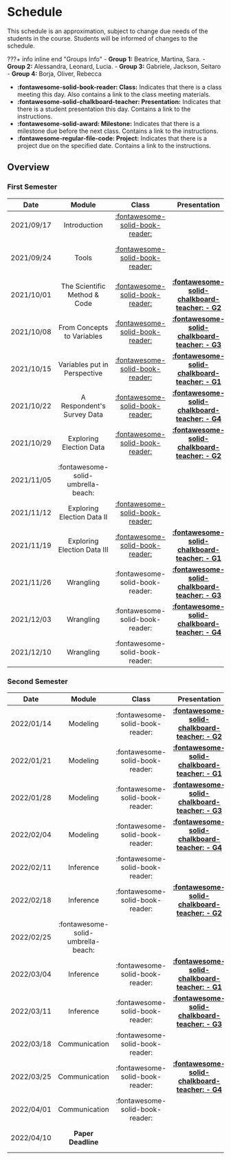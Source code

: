# Schedule

This schedule is an approximation, subject to change due needs of the students in the course. Students will be informed of changes to the schedule.

???+ info inline end "Groups Info"
    - **Group 1:**  Beatrice, Martina, Sara.
    - **Group 2:**  Alessandra, Leonard, Lucia.
    - **Group 3:** Gabriele, Jackson, Seitaro
    - **Group 4:** Borja, Oliver, Rebecca

- **:fontawesome-solid-book-reader: Class:** Indicates that there is a class meeting this day. Also contains a link to the class meeting materials.
- **:fontawesome-solid-chalkboard-teacher: Presentation:** Indicates that there is a student presentation this day. Contains a link to the instructions.
- **:fontawesome-solid-award: Milestone:** Indicates that there is a milestone due before the next class. Contains a link to the instructions.
- **:fontawesome-regular-file-code: Project:** Indicates that there is a project due on the specified date. Contains a link to the instructions.


## Overview

### First Semester

| Date       | Module                             | Class                                                       | Presentation                                                                   | Deadline                                                                                                                                                |
| :-:        | :-:                                | :-:                                                         | :-:                                                                            | :-:                                                                                                                                                     |
| 2021/09/17 | Introduction                       | [:fontawesome-solid-book-reader:](modules/introduction.md)  |                                                                                |                                                                                                                                                         |
| 2021/09/24 | Tools                              | [:fontawesome-solid-book-reader:](modules/tools.md)         |                                                                                | [**:fontawesome-regular-paper-plane: Onboarding**](resources/onboarding.md)                                                                             |
| 2021/10/01 | The Scientific Method & Code       | [:fontawesome-solid-book-reader:](modules/programming-1.md) | [**:fontawesome-solid-chalkboard-teacher: - G2**](activities/participation.md) | [**:fontawesome-solid-award: Idea**](https://colab.research.google.com/github/mickaeltemporao/data-analysis/blob/main/materials/assignment-1.ipynb)     |
| 2021/10/08 | From Concepts to Variables         | [:fontawesome-solid-book-reader:](modules/programming-2.md) | [**:fontawesome-solid-chalkboard-teacher: - G3**](activities/participation.md) |                                                                                                                                                         |
| 2021/10/15 | Variables put in Perspective       | [:fontawesome-solid-book-reader:](modules/programming-3.md) | [**:fontawesome-solid-chalkboard-teacher: - G1**](activities/participation.md) |                                                                                                                                                         |
| 2021/10/22 | A Respondent's Survey Data         | [:fontawesome-solid-book-reader:](modules/programming-4.md) | [**:fontawesome-solid-chalkboard-teacher: - G4**](activities/participation.md) |                                                                                                                                                         |
| 2021/10/29 | Exploring Election Data            | [:fontawesome-solid-book-reader:](modules/exploration-1.md) | [**:fontawesome-solid-chalkboard-teacher: - G2**](activities/participation.md) | [**:fontawesome-solid-award: Proposal**](https://colab.research.google.com/github/mickaeltemporao/data-analysis/blob/main/materials/assignment-2.ipynb) |
| 2021/11/05 | :fontawesome-solid-umbrella-beach: |                                                             |                                                                                |                                                                                                                                                         |
| 2021/11/12 | Exploring Election Data II         | [:fontawesome-solid-book-reader:](modules/exploration-2.md) |                                                                                |                                                                                                                                                         |
| 2021/11/19 | Exploring Election Data III        | [:fontawesome-solid-book-reader:](modules/exploration-3.md) | [**:fontawesome-solid-chalkboard-teacher: - G1**](activities/participation.md) |                                                                                                                                                         |
| 2021/11/26 | Wrangling                          | :fontawesome-solid-book-reader:                             | [**:fontawesome-solid-chalkboard-teacher: - G3**](activities/participation.md) |                                                                                                                                                         |
| 2021/12/03 | Wrangling                          | :fontawesome-solid-book-reader:                             | [**:fontawesome-solid-chalkboard-teacher: - G4**](activities/participation.md) |                                                                                                                                                         |
| 2021/12/10 | Wrangling                          | :fontawesome-solid-book-reader:                             |                                                                                | **:fontawesome-solid-award: Exploration**                                                                                                               |

### Second Semester


| Date       | Module                             | Class                                                       | Presentation                                                                   | Deadline                                                                                                                                                |
| :-:        | :-:                                | :-:                                                         | :-:                                                                            | :-:                                                                                                                                                     |
| 2022/01/14 | Modeling                           | :fontawesome-solid-book-reader:                             | [**:fontawesome-solid-chalkboard-teacher: - G2**](activities/participation.md) |                                                                                                                                                         |
| 2022/01/21 | Modeling                           | :fontawesome-solid-book-reader:                             | [**:fontawesome-solid-chalkboard-teacher: - G1**](activities/participation.md) |                                                                                                                                                         |
| 2022/01/28 | Modeling                           | :fontawesome-solid-book-reader:                             | [**:fontawesome-solid-chalkboard-teacher: - G3**](activities/participation.md) |                                                                                                                                                         |
| 2022/02/04 | Modeling                           | :fontawesome-solid-book-reader:                             | [**:fontawesome-solid-chalkboard-teacher: - G4**](activities/participation.md) | **:fontawesome-solid-award: Analysis**                                                                                                                  |
| 2022/02/11 | Inference                          | :fontawesome-solid-book-reader:                             |                                                                                |                                                                                                                                                         |
| 2022/02/18 | Inference                          | :fontawesome-solid-book-reader:                             | [**:fontawesome-solid-chalkboard-teacher: - G2**](activities/participation.md) |                                                                                                                                                         |
| 2022/02/25 | :fontawesome-solid-umbrella-beach: |                                                             |                                                                                |                                                                                                                                                         |
| 2022/03/04 | Inference                          | :fontawesome-solid-book-reader:                             | [**:fontawesome-solid-chalkboard-teacher: - G1**](activities/participation.md) |                                                                                                                                                         |
| 2022/03/11 | Inference                          | :fontawesome-solid-book-reader:                             | [**:fontawesome-solid-chalkboard-teacher: - G3**](activities/participation.md) | **:fontawesome-solid-award: Modeling**                                                                                                                  |
| 2022/03/18 | Communication                      | :fontawesome-solid-book-reader:                             |                                                                                |                                                                                                                                                         |
| 2022/03/25 | Communication                      | :fontawesome-solid-book-reader:                             | [**:fontawesome-solid-chalkboard-teacher: - G4**](activities/participation.md) |                                                                                                                                                         |
| 2022/04/01 | Communication                      | :fontawesome-solid-book-reader:                             |                                                                                |                                                                                                                                                         |
| 2022/04/10 | **Paper Deadline**                 |                                                             |                                                                                | **:fontawesome-regular-file-code: Paper**                                                                                                               |

